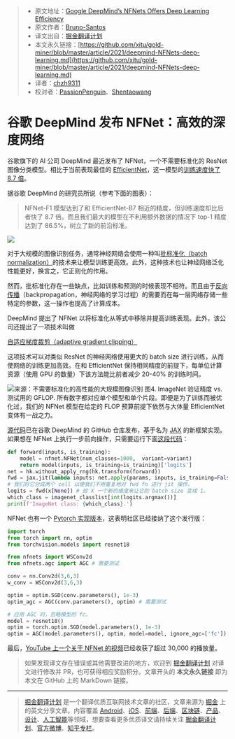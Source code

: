 > * 原文地址：[Google DeepMind’s NFNets Offers Deep Learning Efficiency](https://www.infoq.com/news/2021/03/deepmind-NFNets-deep-learning/)
> * 原文作者：[Bruno-Santos](https://www.infoq.com/profile/Bruno-Santos/)
> * 译文出自：[掘金翻译计划](https://github.com/xitu/gold-miner)
> * 本文永久链接：[https://github.com/xitu/gold-miner/blob/master/article/2021/deepmind-NFNets-deep-learning.md](https://github.com/xitu/gold-miner/blob/master/article/2021/deepmind-NFNets-deep-learning.md)
> * 译者：[chzh9311](https://github.com/chzh9311)
> * 校对者：[PassionPenguin](https://github.com/PassionPenguin)、[Shentaowang](https://github.com/shentaowang)

# 谷歌 DeepMind 发布 NFNet：高效的深度网络

谷歌旗下的 AI 公司 DeepMind 最近发布了 NFNet，一个不需要标准化的 ResNet 图像分类模型。相比于当前表现最佳的 [EfficientNet](https://ai.googleblog.com/2019/05/efficientnet-improving-accuracy-and.html)，这一模型的[训练速度快了 8.7 倍](https://arxiv.org/abs/2102.06171)。

据谷歌 DeepMind 的研究员所说（参考下面的图表）：

> NFNet-F1 模型达到了和 EfficientNet-B7 相近的精度，但训练速度却比后者快了 8.7 倍。而且我们最大的模型在不利用额外数据的情况下 top-1 精度达到了 86.5%，树立了新的前沿标准。

![](https://res.infoq.com/news/2021/03/deepmind-NFNets-deep-learning/en/resources/11figure-1-1616684541530.jpg)

对于大规模的图像识别任务，通常神经网络会使用一种叫[批标准化（batch normalization）](http://cs231n.stanford.edu/slides/2018/cs231n_2018_lecture07.pdf)的技术来让模型训练更高效。此外，这种技术也让神经网络泛化性能更好，换言之，它正则化的作用。

然而，批标准化存在一些缺点，比如训练和预测的时候表现不相符。而且由于[反向传播](https://www.wikiwand.com/en/Backpropagation)（backpropagation，神经网络的学习过程）的需要而在每一层网络存储一些特定的参数，这一操作也提高了计算成本。

DeepMind 提出了 NFNet 以将标准化从等式中移除并提高训练表现。此外，该公司还提出了一项技术叫做

[自适应梯度裁剪（adaptive gradient clipping）](https://arxiv.org/pdf/2102.06171.pdf)

这项技术可以对类似 ResNet 的神经网络使用更大的 batch size 进行训练，从而使网络的训练更加高效。在和 EfficientNet 保持相同精度的前提下，每单位计算资源（使用 GPU 的数量）下该方法能比前者减少 20-40% 的训练时间。

![**来源：**[不需要标准化的高性能的大规模图像识别](https://arxiv.org/abs/2102.06171) **图4. ImageNet 验证精度 vs. 测试用的 GFLOP.** 所有数字都对应单个模型和单个片段。即便是为了训练而被优化过，我们的 NFNet 模型在给定的 FLOP 预算前提下依然与大体量 EfficientNet 变体有一战之力。](https://res.infoq.com/news/2021/03/deepmind-NFNets-deep-learning/en/resources/6figure-2-1616684540852.jpg)

[源代码](https://github.com/deepmind/deepmind-research/tree/master/nfnets)已在谷歌 DeepMind 的 GitHub 仓库发布，基于名为 [JAX](https://github.com/google/jax) 的新框架实现。如果想在 NFNet 上执行一步前向操作，只需要运行下面[这段代码](https://colab.research.google.com/github/deepmind/deepmind-research/blob/master/nfnets/nfnet_demo_colab.ipynb#scrollTo=qeotZfkBYrIg)：

```py
def forward(inputs, is_training):
    model = nfnet.NFNet(num_classes=1000,  variant=variant)
    return model(inputs, is_training=is_training)['logits']
net = hk.without_apply_rng(hk.transform(forward))
fwd = jax.jit(lambda inputs: net.apply(params, inputs, is_training=False))
# 我们将它分成两个 cell 以便我们不用重复地对 fwd fn 进行 jit 操作。
logits = fwd(x[None]) # 给 X 一个新的维度来让它的 batch size 变成 1。
which_class = imagenet_classlist[int(logits.argmax())]
print(f'ImageNet class: {which_class}.')
```

NFNet 也有一个 [Pytorch 实现版本](https://github.com/vballoli/nfnets-pytorch)，这表明社区已经接纳了这个发行版：

```py
import torch
from torch import nn, optim
from torchvision.models import resnet18

from nfnets import WSConv2d
from nfnets.agc import AGC # 需要测试

conv = nn.Conv2d(3,6,3)
w_conv = WSConv2d(3,6,3)

optim = optim.SGD(conv.parameters(), 1e-3)
optim_agc = AGC(conv.parameters(), optim) # 需要测试

# 应用 AGC 时，忽略模型的 fc。
model = resnet18()
optim = torch.optim.SGD(model.parameters(), 1e-3)
optim = AGC(model.parameters(), optim, model=model, ignore_agc=['fc'])
```

最后，[YouTube 上一个关于 NFNet 的视频](https://www.youtube.com/watch?v=rNkHjZtH0RQ)已经收获了超过 30,000 的播放量。

> 如果发现译文存在错误或其他需要改进的地方，欢迎到 [掘金翻译计划](https://github.com/xitu/gold-miner) 对译文进行修改并 PR，也可获得相应奖励积分。文章开头的 **本文永久链接** 即为本文在 GitHub 上的 MarkDown 链接。

---

> [掘金翻译计划](https://github.com/xitu/gold-miner) 是一个翻译优质互联网技术文章的社区，文章来源为 [掘金](https://juejin.im) 上的英文分享文章。内容覆盖 [Android](https://github.com/xitu/gold-miner#android)、[iOS](https://github.com/xitu/gold-miner#ios)、[前端](https://github.com/xitu/gold-miner#前端)、[后端](https://github.com/xitu/gold-miner#后端)、[区块链](https://github.com/xitu/gold-miner#区块链)、[产品](https://github.com/xitu/gold-miner#产品)、[设计](https://github.com/xitu/gold-miner#设计)、[人工智能](https://github.com/xitu/gold-miner#人工智能)等领域，想要查看更多优质译文请持续关注 [掘金翻译计划](https://github.com/xitu/gold-miner)、[官方微博](http://weibo.com/juejinfanyi)、[知乎专栏](https://zhuanlan.zhihu.com/juejinfanyi)。
